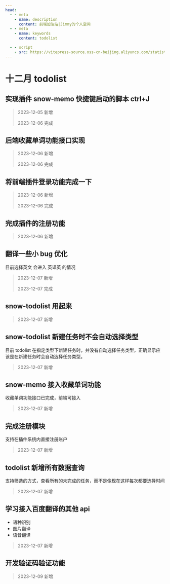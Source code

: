 ```yaml
---
head:
  - - meta
    - name: description
      content: 前端加油站|Jimmy的个人空间
  - - meta
    - name: keywords
      content: todolist

  - - script
    - src: https://vitepress-source.oss-cn-beijing.aliyuncs.com/statistics.js
---
```


# 十二月 todolist

## 实现插件 snow-memo 快捷键启动的脚本 ctrl+J

> 2023-12-05 新增
>
> 2023-12-06 完成

## 后端收藏单词功能接口实现

> 2023-12-06 新增
>
> 2023-12-06 完成

## 将前端插件登录功能完成一下

> 2023-12-06 新增
>
> 2023-12-06 完成

## 完成插件的注册功能

> 2023-12-06 新增

## 翻译一些小 bug 优化

目前选择英文 会进入 英译英 的情况

> 2023-12-07 新增
>
> 2023-12-07 完成

## snow-todolist 用起来

> 2023-12-07 新增

## snow-todolist 新建任务时不会自动选择类型

目前 todolist 在指定类型下新建任务时，并没有自动选择任务类型，正确显示应该是在新建任务时会自动选择任务类型。

> 2023-12-07 新增

## snow-memo 接入收藏单词功能

收藏单词功能接口已完成，前端可接入

> 2023-12-07 新增

## 完成注册模块

支持在插件系统内直接注册账户

> 2023-12-07 新增

## todolist 新增所有数据查询

支持筛选的方式，查看所有的未完成的任务，而不是像现在这样每次都要选择时间

> 2023-12-07 新增

## 学习接入百度翻译的其他 api

- 语种识别
- 图片翻译
- 语音翻译

> 2023-12-07 新增

## 开发验证码验证功能

> 2023-12-09 新增
